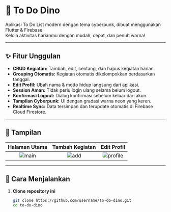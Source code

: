 # 🦕 To Do Dino

Aplikasi To Do List modern dengan tema cyberpunk, dibuat menggunakan Flutter & Firebase.  
Kelola aktivitas harianmu dengan mudah, cepat, dan penuh warna!

---

## ✨ Fitur Unggulan

- **CRUD Kegiatan:** Tambah, edit, centang, dan hapus kegiatan harian.
- **Grouping Otomatis:** Kegiatan otomatis dikelompokkan berdasarkan tanggal.
- **Edit Profil:** Ubah nama & motto hidup langsung dari aplikasi.
- **Session Aman:** Tidak perlu login ulang selama belum logout.
- **Konfirmasi Logout:** Dialog konfirmasi sebelum keluar dari akun.
- **Tampilan Cyberpunk:** UI dengan gradasi warna neon yang keren.
- **Realtime Sync:** Data tersimpan dan terupdate otomatis di Firebase Cloud Firestore.

---

## 📱 Tampilan

|              Halaman Utama               |             Tambah Kegiatan             |                 Edit Profil                 |
| :--------------------------------------: | :-------------------------------------: | :-----------------------------------------: |
| ![main](https://i.imgur.com/0y0y0y0.png) | ![add](https://i.imgur.com/1x1x1x1.png) | ![profile](https://i.imgur.com/2z2z2z2.png) |

---

## 🚀 Cara Menjalankan

1. **Clone repository ini**
   ```sh
   git clone https://github.com/username/to-do-dino.git
   cd to-do-dino
   ```
